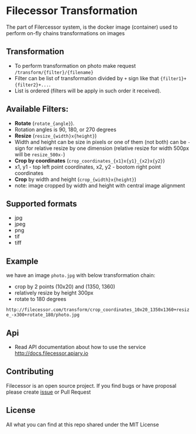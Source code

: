 # Filecessor Transformation
The part of Filercessor system, is the docker image (container) used to perform 
on-fly chains transformations on images

## Transformation

- To perform transformation on photo make request `/transform/{filter}/{filename}`
- Filter can be list of transformation divided by `+` sign like that `{filter1}+{filter2}+...`. 
- List is ordered (filters will be apply in such order it received).

## Available Filters:

 - **Rotate** (`rotate_{angle}`). 
  - Rotation angles is 90, 180, or 270 degrees
 - **Resize** (`resize_{width}x{height}`)
  - Width and height can be size in pixels or one of them (not both) can be `-` sign for relative resize by one dimension (relative resize for width 500px will be `resize_500x-`)
 - **Crop by coordinates** (`crop_coordinates_{x1}x{y1}_{x2}x{y2}`)
  - x1, y1 - top left point coordinates, x2, y2 - bootom right point coordinates
 - **Crop** by width and height (`crop_{width}x{height}`)
  - note: image cropped by width and height with central image alignment

## Supported formats

- jpg
- jpeg
- png
- tif
- tiff

## Example

we have an image `photo.jpg` with below transformation chain:
- crop by 2 points (10x20) and (1350, 1360)
- relatively resize by height 300px
- rotate to 180 degrees

`http://filecessor.com/transform/crop_coordinates_10x20_1350x1360+resize_-x300+rotate_180/photo.jpg`

## Api

- Read API documentation about how to use the service http://docs.filecessor.apiary.io

## Contributing

Filecessor is an open source project. If you find bugs or have proposal please create [issue](https://github.com/lazy-ants/filecessor/issues) or Pull Request
    
## License

All what you can find at this repo shared under the MIT License

 
